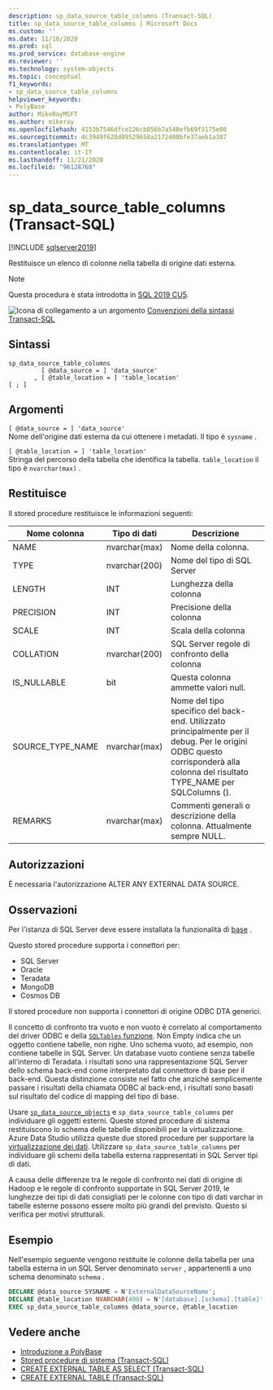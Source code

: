 ```yaml
---
description: sp_data_source_table_columns (Transact-SQL)
title: sp_data_source_table_columns | Microsoft Docs
ms.custom: ''
ms.date: 11/10/2020
ms.prod: sql
ms.prod_service: database-engine
ms.reviewer: ''
ms.technology: system-objects
ms.topic: conceptual
f1_keywords:
- sp_data_source_table_columns
helpviewer_keywords:
- PolyBase
author: MikeRayMSFT
ms.author: mikeray
ms.openlocfilehash: 4153b7546dfce226cb056b7a548efb69f5175e06
ms.sourcegitcommit: 4c3949f620d09529658a2172d00bfe37aeb1a387
ms.translationtype: MT
ms.contentlocale: it-IT
ms.lasthandoff: 11/21/2020
ms.locfileid: "96128768"
---
```

# <a name="sp_data_source_table_columns-transact-sql"></a>sp_data_source_table_columns (Transact-SQL)

[!INCLUDE [sqlserver2019](../../includes/applies-to-version/sqlserver2019.md)]

Restituisce un elenco di colonne nella tabella di origine dati esterna.
  
> [!NOTE]
> Questa procedura è stata introdotta in [SQL 2019 CU5](../../big-data-cluster/release-notes-big-data-cluster.md#cu5).

![Icona di collegamento a un argomento](../../database-engine/configure-windows/media/topic-link.gif "Icona di collegamento a un argomento") [Convenzioni della sintassi Transact-SQL](../../t-sql/language-elements/transact-sql-syntax-conventions-transact-sql.md)  
  
## <a name="syntax"></a>Sintassi  
  
```sqlsyntax
sp_data_source_table_columns
         [ @data_source = ] 'data_source'
       , [ @table_location = ] 'table_location'
[ ; ]
```  

## <a name="arguments"></a>Argomenti

`[ @data_source = ] 'data_source'`   
Nome dell'origine dati esterna da cui ottenere i metadati. Il tipo è `sysname` .

`[ @table_location = ] 'table_location'`   
Stringa del percorso della tabella che identifica la tabella. `table_location` il tipo è `nvarchar(max)` .

## <a name="returns"></a>Restituisce

Il stored procedure restituisce le informazioni seguenti:

|Nome colonna |Tipo di dati |Descrizione|
|---|---|---|
|NAME|nvarchar(max)|Nome della colonna.
|TYPE|nvarchar(200)|Nome del tipo di SQL Server
|LENGTH|INT|Lunghezza della colonna
|PRECISION|INT|Precisione della colonna
|SCALE|INT|Scala della colonna
|COLLATION|nvarchar(200)|SQL Server regole di confronto della colonna
|IS_NULLABLE|bit|Questa colonna ammette valori null.
|SOURCE_TYPE_NAME|nvarchar(max)|Nome del tipo specifico del back-end. Utilizzato principalmente per il debug. Per le origini ODBC questo corrisponderà alla colonna del risultato TYPE_NAME per SQLColumns ().
|REMARKS|nvarchar(max)|Commenti generali o descrizione della colonna. Attualmente sempre NULL.|

## <a name="permissions"></a>Autorizzazioni  

È necessaria l'autorizzazione ALTER ANY EXTERNAL DATA SOURCE.
  
## <a name="remarks"></a>Osservazioni  

Per l'istanza di SQL Server deve essere installata la funzionalità di  [base](../../relational-databases/polybase/polybase-guide.md) .

Questo stored procedure supporta i connettori per:

- SQL Server
- Oracle
- Teradata
- MongoDB
- Cosmos DB

Il stored procedure non supporta i connettori di origine ODBC DTA generici.

Il concetto di confronto tra vuoto e non vuoto è correlato al comportamento del driver ODBC e della [ `SQLTables` funzione](../native-client-odbc-api/sqltables.md). Non Empty indica che un oggetto contiene tabelle, non righe. Uno schema vuoto, ad esempio, non contiene tabelle in SQL Server. Un database vuoto contiene senza tabelle all'interno di Teradata. i risultati sono una rappresentazione SQL Server dello schema back-end come interpretato dal connettore di base per il back-end. Questa distinzione consiste nel fatto che anziché semplicemente passare i risultati della chiamata ODBC al back-end, i risultati sono basati sul risultato del codice di mapping del tipo di base.

Usare [`sp_data_source_objects`](sp-data-source-objects.md) e `sp_data_source_table_columns` per individuare gli oggetti esterni. Queste stored procedure di sistema restituiscono lo schema delle tabelle disponibili per la virtualizzazione. Azure Data Studio utilizza queste due stored procedure per supportare la [virtualizzazione dei dati](../../azure-data-studio/extensions/data-virtualization-extension.md). Utilizzare `sp_data_source_table_columns` per individuare gli schemi della tabella esterna rappresentati in SQL Server tipi di dati.

A causa delle differenze tra le regole di confronto nei dati di origine di Hadoop e le regole di confronto supportate in SQL Server 2019, le lunghezze dei tipi di dati consigliati per le colonne con tipo di dati varchar in tabelle esterne possono essere molto più grandi del previsto. Questo si verifica per motivi strutturali.

## <a name="example"></a>Esempio  

Nell'esempio seguente vengono restituite le colonne della tabella per una tabella esterna in un SQL Server denominato `server` , appartenenti a uno schema denominato `schema` .
  
```sql
DECLARE @data_source SYSNAME = N'ExternalDataSourceName';
DECLARE @table_location NVARCHAR(400) = N'[database].[schema].[table]';
EXEC sp_data_source_table_columns @data_source, @table_location
```  
  
## <a name="see-also"></a>Vedere anche

- [Introduzione a PolyBase](../polybase/polybase-guide.md)
- [Stored procedure di sistema &#40;Transact-SQL&#41;](../../relational-databases/system-stored-procedures/system-stored-procedures-transact-sql.md)
- [CREATE EXTERNAL TABLE AS SELECT (Transact-SQL)](../../t-sql/statements/create-external-table-as-select-transact-sql.md)
- [CREATE EXTERNAL TABLE (Transact-SQL)](../../t-sql/statements/create-external-table-transact-sql.md)